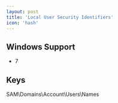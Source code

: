 ```yaml
---
layout: post
title: 'Local User Security Identifiers'
icon: 'hash'
---
```


## Windows Support

- 7



## Keys

SAM\Domains\Account\Users\Names

